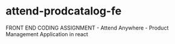 # attend-prodcatalog-fe
FRONT END CODING ASSIGNMENT - Attend Anywhere - Product Management Application in react
